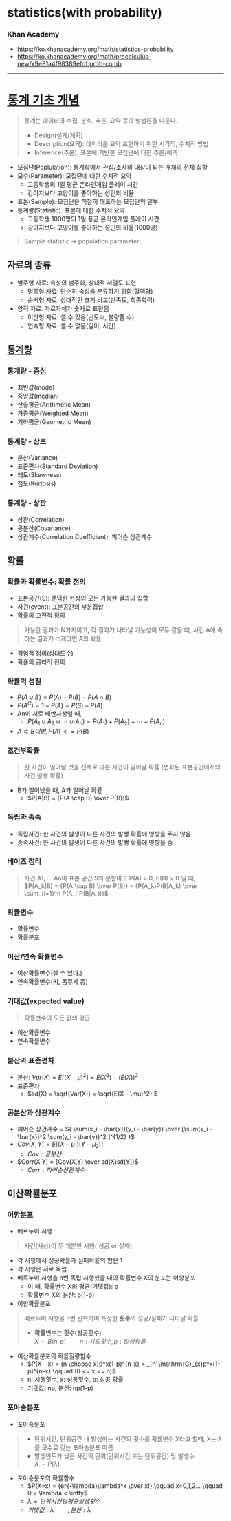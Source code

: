 # statistics(with probability)

### Khan Academy
- https://ko.khanacademy.org/math/statistics-probability
- https://ko.khanacademy.org/math/precalculus-new/x9e81a4f98389efdf:prob-comb

-------
# [통계 기초 개념](https://www.youtube.com/watch?v=YaCQrJCgbqg)
> 통계는 데이터의 수집, 분석, 추론, 요약 등의 방법론을 다룬다.
> - Design(설계/계획)
> - Description(요약): 데이터를 요약 표현하기 위한 시각적, 수치적 방법
> - Inference(추론): 표본에 기반한 모집단에 대한 추론/예측
- 모집단(Poplulation): 통계학에서 관심/조사의 대상이 되는 개체의 전체 집합
- 모수(Parameter): 모집단에 대한 수치적 요약
  - 고등학생의 1일 평균 온라인게임 플레이 시간
  - 강아지보다 고양이를 좋아하는 성인의 비율
- 표본(Sample): 모집단을 적절히 대표하는 모집단의 일부
- 통계량(Statistic): 표본에 대한 수치적 요약
  - 고등학생 1000명의 1일 푱균 온라인게임 플레이 시간
  - 강아지보다 고양이를 좋아하는 성인의 비율(1000명)
> Sample statistic -> population parameter!
## 자료의 종류
- 범주형 자료: 속성의 범주화, 상대적 서열도 표현
  - 명목형 자료: 단순히 속성을 분류하기 위함(혈액형)
  - 순서형 자료: 상대적인 크기 비교(만족도, 최종학력)
- 양적 자료: 자료자체가 숫자로 표현됨
  - 이산형 자료: 셀 수 있음(빈도수, 불량품 수)
  - 연속형 자료: 셀 수 없음(길이, 시간)
## [통계량](./sub_statistics.md)
### 통계량 - 중심
- 최빈값(mode)
- 중앙값(median)
- 산술평균(Arithmetic Mean)
- 가중평균(Weighted Mean)
- 기하평균(Geometric Mean)
### 통계량 - 산포
- 분산(Variance)
- 표준편차(Standard Deviation)
- 왜도(Skewness)
- 첨도(Kurtosis)
### 통계량 - 상관
- 상관(Correlation)
- 공분산(Covariance)
- 상관계수(Correlation Coefficient): 피어슨 상관계수

## [확률](./sub_probability.md)
### 확률과 확률변수: 확률 정의
- 표본공간(S): 랜덤한 현상의 모든 가능한 결과의 집합
- 사건(event): 표본공간의 부분집합
- 확률의 고전적 정의
> 가능한 결과가 N가지이고, 각 결과가 나타날 가능성이 모두 같을 때, 사건 A에 속하는 결과가 m개라면 A의 확률
- 경험적 정의(상대도수)
- 확룔의 공리적 정의
### 확률의 성질
- $P(A \cup B) = P(A) + P(B) - P(A \cap B)$
- $P(A^C) = 1 - P(A) = P(S) - P(A)$
- An이 서로 배반사상일 때,
  - $P(A_1 \cup A_2 \cup \cdots \cup A_n ) = P(A_1)+P(A_2)+\cdots +P(A_n)$
- $A \subset B이면, P(A) <= P(B)$
### 조건부확률
> 한 사건이 일어날 것을 전제로 다른 사건이 일어날 확률 (변화된 표본공간에서의 사건 발생 확률)
- B가 일어났을 때, A가 일어날 확률
  - $P(A|B) = {P(A \cap B) \over P(B)}$
### 독립과 종속
- 독립사건: 한 사건의 발생이 다른 사건의 발생 확률에 영향을 주지 않음
- 종속사건: 한 사건의 발생이 다른 사건의 발생 확률에 영향을 줌
### 베이즈 정리
> 사건 A1, ... An이 표본 공간 S의 분할이고 P(A) > 0, P(B) > 0 일 때,
> $P(A_k|B) = {P(A \cap B) \over P(B)} = {P(A_k)P(B|A_k) \over \sum_{i=1}^n P(A_i)P(B|A_i)}$
### 확률변수
- 확률변수
- 확률분포
### 이산/연속 확률변수
- 이산확률변수(셀 수 있다.)
- 연속확률변수(키, 몸무게 등)
### 기대값(expected value)
> 확률변수의 모든 값의 평균
- 이산확률변수
- 연속확률변수
### 분산과 표준편차
- 분산: $Var(X) = E[(X-\mu)^2] = E(X^2) - (E(X))^2$
- 표준편차
  - $sd(X) = \sqrt{Var(X)} = \sqrt{E(X - \mu)^2} $
### 공분산과 상관계수
- 피어슨 상관계수 = ${ \sum(x_i - \bar{x})(y_i - \bar{y}) \over [\sum(x_i - \bar{x})^2 \sum(y_i - \bar{y})^2 ]^{1/2} }$
- $Cov(X,Y) = E[(X - \mu_{1})(Y - \mu_{2})]$
  - $Cov: 공분산$
- $Corr(X,Y) = {Cov(X,Y) \over sd(X)sd(Y)}$
  - $Corr: 피어슨 상관계수$




## 이산확률분포
### 이항분포
- 베르누이 시행
> 사건(사상)이 두 개뿐인 시행( 성공 or 실패)
  - 각 시행에서 성공확률과 실패확률의 합은 1
  - 각 시행은 서로 독립
  - 베르누이 시행을 n번 독립 시행했을 때의 확률변수 X의 분포는 이항분포
    - 이 때, 확률변수 X의 평균(기댓값): p
    - 확률변수 X의 분산: p(1-p)
- 이항확률분포
> 베르누이 시행을 n번 반복하여 특정한 **횟수**의 성공/실패가 나타날 확률
> - **확률변수는 횟수(성공횟수)**  
> $X \sim B(n,p) \qquad n:시도횟수, p:발생확률$
- 이산확률분포의 확률질량함수
  - $P(X - x) = {n \choose x}p^x(1-p)^{n-x} = _{n}\mathrm{C}_{x}p^x(1-p)^{n-x} \qquad (0 <= x <= n)$
  - n: 시행횟수, x: 성공횟수, p: 성공 확률
  - 기댓값: np,  분산: np(1-p)
### 포아송분포
- 포아송분포
> - 단위시간, 단위공간 내 발생하는 사건의 횟수를 확률변수 X라고 할때, X는 $\lambda$ 를 모수로 갖는 포아송분포 따름
> - 발생빈도가 낮은 사건의 단위(단위시간 또는 단위공간) 당 발생수  
> $X \sim P(\lambda)$
- 포아송분포의 확률함수
  - $P(X=x) = {e^{-\lambda}\lambda^x \over x!} \qquad x=0,1,2... \qquad 0 < \lambda < \infty$
  - $\lambda = 단위시간당 평균 발생 횟수$
  - $기댓값: \lambda   \qquad , 분산: \lambda$




